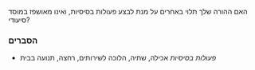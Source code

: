 האם ההורה שלך תלוי באחרים על מנת לבצע פעולות בסיסיות, ואינו מאושפז במוסד סיעודי?

### הסברים
* *פעולות בסיסיות* אכילה, שתיה, הלוכה לשירותים, רחצה, תנועה בבית 

